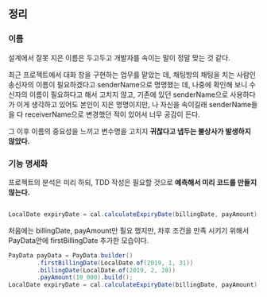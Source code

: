 ## 정리

### 이름 
설계에서 잘못 지은 이름은 두고두고 개발자를 속이는 말이 정말 맞는 것 같다.

최근 프로젝트에서 대화 창을 구현하는 업무를 맡았는 데, 
채팅방의 채팅을 치는 사람인 송신자의 이름이 필요하겠다고 senderName으로 명명했는 데, 
나중에 확인해 보니 수신자의 이름이 필요하다고 해서 고치지 않고, 
기존에 있던 senderName으로 사용하다가 이게 생각하고 있어도 본인이 지은 명명이지만, 
나 자신을 속이길래 senderName들을 다 receiverName으로 변경했던 적이 있어서 너무 공감이 든다.

그 이후 이름의 중요성을 느끼고 변수명을 고치지 **귀찮다고 냅두는 불상사가 발생하지 않았다.** 


### 기능 명세화
프로젝트의 분석은 미리 하되, TDD 작성은 필요할 것으로 **예측해서 미리 코드를 만들지 않는다.**

```java

LocalDate expiryDate = cal.calculateExpiryDate(billingDate, payAmount);

```
처음에는 billingDate, payAmount만 필요 했지만, 차후 조건을 만족 시키기 위해서 PayData안에 firstBillingDate 추가한 모습이다.

```java
PayData payData = PayData.builder()
        .firstBillingDate(LocalDate.of(2019, 1, 31))
        .billingDate(LocalDate.of(2019, 2, 28))
        .payAmount(10_000).build();
LocalDate expiryDate = cal.calculateExpiryDate(billingDate, payAmount);

```